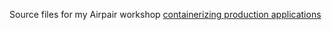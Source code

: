 Source files for my Airpair workshop [containerizing production applications](https://www.airpair.com/devops/workshops/containerizing-production-app)
